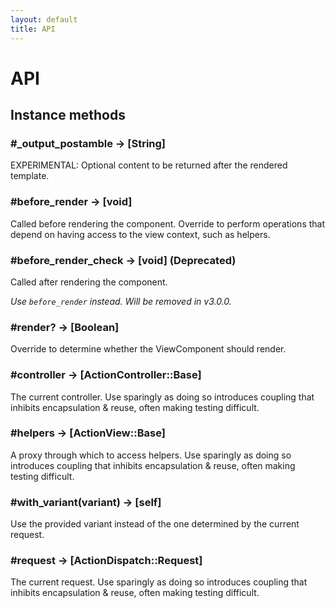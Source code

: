 ```yaml
---
layout: default
title: API
---
```


<!-- Warning: AUTO-GENERATED file, do not edit. Add code comments to your Ruby instead <3 -->

# API

## Instance methods

### #_output_postamble → [String]

EXPERIMENTAL: Optional content to be returned after the rendered template.

### #before_render → [void]

Called before rendering the component. Override to perform operations that depend on having access to the view context, such as helpers.

### #before_render_check → [void] (Deprecated)

Called after rendering the component.

_Use `before_render` instead. Will be removed in v3.0.0._

### #render? → [Boolean]

Override to determine whether the ViewComponent should render.

### #controller → [ActionController::Base]

The current controller. Use sparingly as doing so introduces coupling that inhibits encapsulation & reuse, often making testing difficult.

### #helpers → [ActionView::Base]

A proxy through which to access helpers. Use sparingly as doing so introduces coupling that inhibits encapsulation & reuse, often making testing difficult.

### #with_variant(variant) → [self]

Use the provided variant instead of the one determined by the current request.

### #request → [ActionDispatch::Request]

The current request. Use sparingly as doing so introduces coupling that inhibits encapsulation & reuse, often making testing difficult.
